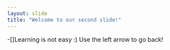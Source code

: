 ```yaml
---
layout: slide
title: "Welcome to our second slide!"
---
```

-[]Learning is not easy :)
Use the left arrow to go back!
